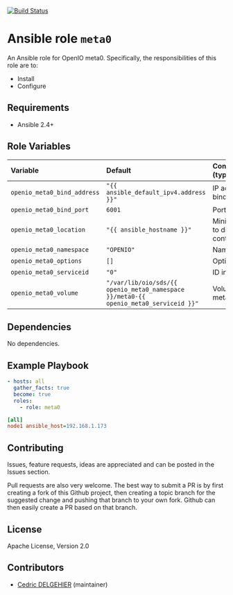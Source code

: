 [![Build Status](https://travis-ci.org/open-io/ansible-role-openio-meta0.svg?branch=master)](https://travis-ci.org/open-io/ansible-role-openio-meta0)
# Ansible role `meta0`

An Ansible role for OpenIO meta0. Specifically, the responsibilities of this role are to:

- Install
- Configure 

## Requirements

- Ansible 2.4+

## Role Variables


| Variable   | Default | Comments (type)  |
| :---       | :---    | :---             |
| `openio_meta0_bind_address` | `"{{ ansible_default_ipv4.address }}"` | IP address to bind |
| `openio_meta0_bind_port` | `6001` | Port to listen |
| `openio_meta0_location` | `"{{ ansible_hostname }}"` | Minimal distance to distributed a content/meta/rdir |
| `openio_meta0_namespace` | `"OPENIO"` | Namespace |
| `openio_meta0_options` | `[]` | Options |
| `openio_meta0_serviceid` | `"0"` | ID in gridinit |
| `openio_meta0_volume` | `"/var/lib/oio/sds/{{ openio_meta0_namespace }}/meta0-{{ openio_meta0_serviceid }}"` | Volume to store metadata |

## Dependencies

No dependencies.

## Example Playbook

```yaml
- hosts: all
  gather_facts: true
  become: true
  roles:
    - role: meta0
```


```ini
[all]
node1 ansible_host=192.168.1.173
```

## Contributing

Issues, feature requests, ideas are appreciated and can be posted in the Issues section.

Pull requests are also very welcome.
The best way to submit a PR is by first creating a fork of this Github project, then creating a topic branch for the suggested change and pushing that branch to your own fork.
Github can then easily create a PR based on that branch.

## License

Apache License, Version 2.0

## Contributors

- [Cedric DELGEHIER](https://github.com/cdelgehier) (maintainer)
